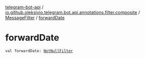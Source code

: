 [telegram-bot-api](../../index.md) / [io.github.oleksivio.telegram.bot.api.annotations.filter.composite](../index.md) / [MessageFilter](index.md) / [forwardDate](./forward-date.md)

# forwardDate

`val forwardDate: `[`NotNullFilter`](../../io.github.oleksivio.telegram.bot.api.annotations.filter.primitive/-not-null-filter/index.md)